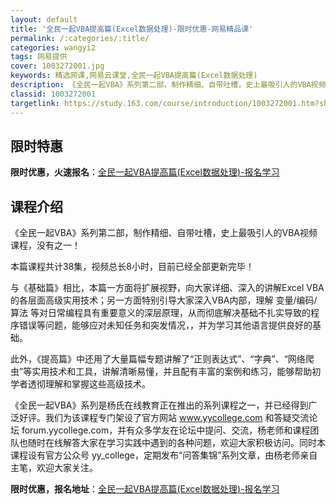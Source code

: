 ```yaml
---
layout: default
title: '全民一起VBA提高篇(Excel数据处理)-限时优惠-网易精品课'
permalink: /:categories/:title/
categories: wangyi2
tags: 网易提供
cover: 1003272001.jpg
keywords: 精选网课,网易云课堂,全民一起VBA提高篇(Excel数据处理)
description: 《全民一起VBA》系列第二部，制作精细、自带吐槽，史上最吸引人的VBA视频课程，没有之一！本篇课程共计38集，视频总长8
classid: 1003272001
targetlink: https://study.163.com/course/introduction/1003272001.htm?share=1&shareId=1025206652&utm_campaign=share&utm_medium=iphoneShare&utm_source=&utm_u=1025206652
---
```


## 限时特惠

**限时优惠，火速报名**：[全民一起VBA提高篇(Excel数据处理)-报名学习](https://study.163.com/course/introduction/1003272001.htm?share=1&shareId=1025206652&utm_campaign=share&utm_medium=iphoneShare&utm_source=&utm_u=1025206652)

## 课程介绍

《全民一起VBA》系列第二部，制作精细、自带吐槽，史上最吸引人的VBA视频课程，没有之一！



本篇课程共计38集，视频总长8小时，目前已经全部更新完毕！



与《基础篇》相比，本篇一方面将扩展视野，向大家详细、深入的讲解Excel VBA的各层面高级实用技术；另一方面特别引导大家深入VBA内部，理解 变量/编码/算法 等对日常编程具有重要意义的深层原理，从而彻底解决基础不扎实导致的程序错误等问题，能够应对未知任务和突发情况，，并为学习其他语言提供良好的基础。



此外，《提高篇》中还用了大量篇幅专题讲解了“正则表达式”、“字典”、“网络爬虫”等实用技术和工具，讲解清晰易懂，并且配有丰富的案例和练习，能够帮助初学者透彻理解和掌握这些高级技术。



《全民一起VBA》系列是杨氏在线教育正在推出的系列课程之一，并已经得到广泛好评。我们为该课程专门架设了官方网站 www.yycollege.com 和答疑交流论坛 forum.yycollege.com，并有众多学友在论坛中提问、交流，杨老师和课程团队也随时在线解答大家在学习实践中遇到的各种问题，欢迎大家积极访问。同时本课程设有官方公众号 yy_college，定期发布“问答集锦”系列文章，由杨老师亲自主笔，欢迎大家关注。

**限时优惠，报名地址**：[全民一起VBA提高篇(Excel数据处理)-报名学习](https://study.163.com/course/introduction/1003272001.htm?share=1&shareId=1025206652&utm_campaign=share&utm_medium=iphoneShare&utm_source=&utm_u=1025206652)

